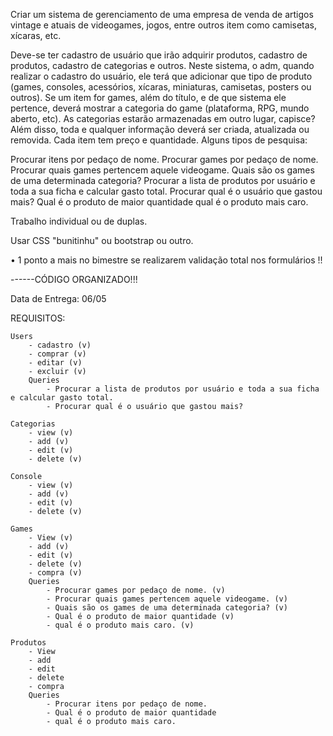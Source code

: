 Criar um sistema de gerenciamento de uma empresa de venda de artigos vintage e atuais de videogames, jogos, entre outros item como camisetas, xícaras, etc.

Deve-se ter cadastro de usuário que irão adquirir produtos, cadastro de produtos, cadastro de categorias e outros.
Neste sistema, o adm, quando realizar o cadastro do usuário, ele terá que adicionar que tipo de produto (games, consoles, acessórios, xícaras, miniaturas, camisetas, posters ou outros). Se um item for games, além do título, e de que sistema ele pertence, deverá mostrar a categoria do game (plataforma, RPG, mundo aberto, etc). As categorias estarão armazenadas em outro lugar, capisce?
Além disso, toda e qualquer informação deverá ser criada, atualizada ou removida.
Cada item tem preço e quantidade.
Alguns tipos de pesquisa:

Procurar itens por pedaço de nome.
Procurar games por pedaço de nome.
Procurar quais games pertencem aquele videogame.
Quais são os games de uma determinada categoria?
Procurar a lista de produtos por usuário e toda a sua ficha e calcular gasto total.
Procurar qual é o usuário que gastou mais?
Qual é o produto de maior quantidade
qual é o produto mais caro.

Trabalho individual ou de duplas.

Usar CSS "bunitinhu" ou bootstrap ou outro.

• 1 ponto a mais no bimestre se realizarem validação total nos formulários !!

------CÓDIGO ORGANIZADO!!!

Data de Entrega: 06/05

REQUISITOS:

    Users
        - cadastro (v)
        - comprar (v)
        - editar (v)
        - excluir (v)
        Queries
            - Procurar a lista de produtos por usuário e toda a sua ficha e calcular gasto total.
            - Procurar qual é o usuário que gastou mais?

    Categorias
        - view (v)
        - add (v)
        - edit (v)
        - delete (v)

    Console
        - view (v)
        - add (v)
        - edit (v)
        - delete (v)

    Games
        - View (v)
        - add (v)
        - edit (v)
        - delete (v)
        - compra (v)
        Queries
            - Procurar games por pedaço de nome. (v)
            - Procurar quais games pertencem aquele videogame. (v)
            - Quais são os games de uma determinada categoria? (v)
            - Qual é o produto de maior quantidade (v)
            - qual é o produto mais caro. (v)

    Produtos
        - View
        - add
        - edit
        - delete
        - compra
        Queries
            - Procurar itens por pedaço de nome.
            - Qual é o produto de maior quantidade
            - qual é o produto mais caro.
